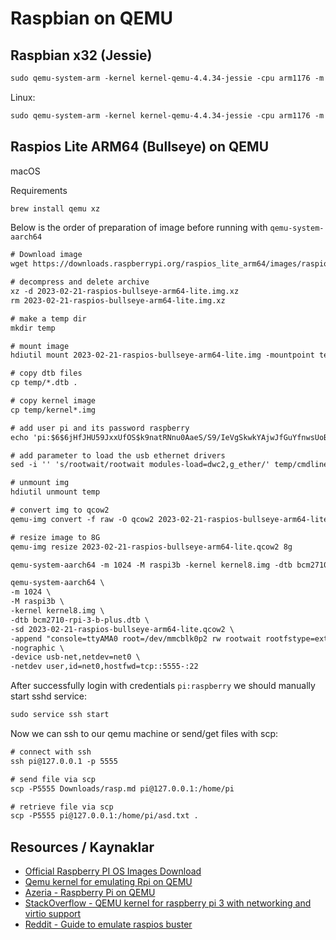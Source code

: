 # Raspbian on QEMU

## Raspbian x32 (Jessie)

```txt
sudo qemu-system-arm -kernel kernel-qemu-4.4.34-jessie -cpu arm1176 -m 256 -M versatilepb -serial stdio -append "root=/dev/sda2 rootfstype=ext4 rw" -drive file=2017-04-10-raspbian-jessie.img,format=raw -net nic -net user,hostfwd=tcp::5022-:22
```

Linux:

```txt
sudo qemu-system-arm -kernel kernel-qemu-4.4.34-jessie -cpu arm1176 -m 256 -M versatilepb -serial stdio -append "root=/dev/sda2 rootfstype=ext4 rw" -drive file=2017-04-10-raspbian-jessie.img,format=raw -net nic -net user,hostfwd=tcp::5022-:22 -net tap,ifname=vnet0,script=no,downscript=no
```

## Raspios Lite ARM64 (Bullseye) on QEMU

macOS

Requirements

```txt
brew install qemu xz
```

Below is the order of preparation of image before running with
`qemu-system-aarch64`

```txt
# Download image
wget https://downloads.raspberrypi.org/raspios_lite_arm64/images/raspios_lite_arm64-2023-02-22/2023-02-21-raspios-bullseye-arm64-lite.img.xz

# decompress and delete archive
xz -d 2023-02-21-raspios-bullseye-arm64-lite.img.xz
rm 2023-02-21-raspios-bullseye-arm64-lite.img.xz

# make a temp dir
mkdir temp

# mount image
hdiutil mount 2023-02-21-raspios-bullseye-arm64-lite.img -mountpoint temp

# copy dtb files
cp temp/*.dtb .

# copy kernel image
cp temp/kernel*.img

# add user pi and its password raspberry
echo 'pi:$6$6jHfJHU59JxxUfOS$k9natRNnu0AaeS/S9/IeVgSkwkYAjwJfGuYfnwsUoBxlNocOn.5yIdLRdSeHRiw8EWbbfwNSgx9/vUhu0NqF50' > temp/userconf

# add parameter to load the usb ethernet drivers
sed -i '' 's/rootwait/rootwait modules-load=dwc2,g_ether/' temp/cmdline.txt

# unmount img
hdiutil unmount temp

# convert img to qcow2
qemu-img convert -f raw -O qcow2 2023-02-21-raspios-bullseye-arm64-lite.img 2023-02-21-raspios-bullseye-arm64-lite.qcow2

# resize image to 8G
qemu-img resize 2023-02-21-raspios-bullseye-arm64-lite.qcow2 8g
```

```txt
qemu-system-aarch64 -m 1024 -M raspi3b -kernel kernel8.img -dtb bcm2710-rpi-3-b-plus.dtb -sd 2023-02-21-raspios-bullseye-arm64-lite.qcow2 -append "console=ttyAMA0 root=/dev/mmcblk0p2 rw rootwait rootfstype=ext4" -nographic -device usb-net,netdev=net0 -netdev user,id=net0,hostfwd=tcp::5555-:22
```

```txt
qemu-system-aarch64 \
-m 1024 \
-M raspi3b \
-kernel kernel8.img \
-dtb bcm2710-rpi-3-b-plus.dtb \
-sd 2023-02-21-raspios-bullseye-arm64-lite.qcow2 \
-append "console=ttyAMA0 root=/dev/mmcblk0p2 rw rootwait rootfstype=ext4" \
-nographic \
-device usb-net,netdev=net0 \
-netdev user,id=net0,hostfwd=tcp::5555-:22
```

After successfully login with credentials `pi:raspberry` we should manually
start sshd service:

```txt
sudo service ssh start
```

Now we can ssh to our qemu machine or send/get files with scp:

```txt
# connect with ssh
ssh pi@127.0.0.1 -p 5555

# send file via scp
scp -P5555 Downloads/rasp.md pi@127.0.0.1:/home/pi

# retrieve file via scp
scp -P5555 pi@127.0.0.1:/home/pi/asd.txt .
```

## Resources / Kaynaklar

- [Official Raspberry PI OS Images Download][web-rpi-dl]
- [Qemu kernel for emulating Rpi on QEMU][web-gh-qemu-rpi-kernel]
- [Azeria - Raspberry Pi on QEMU][web-azeria-rpionqemu]
- [StackOverflow - QEMU kernel for raspberry pi 3 with networking and virtio support][web-so-qemu-rpi3]
- [Reddit - Guide to emulate raspios buster][web-reddit-qemu-bullseye]

[web-gh-qemu-rpi-kernel]: https://github.com/dhruvvyas90/qemu-rpi-kernel
[web-azeria-rpionqemu]: https://azeria-labs.com/emulate-raspberry-pi-with-qemu/
[web-rpi-dl]: https://downloads.raspberrypi.org/
[web-so-qemu-rpi3]: https://stackoverflow.com/questions/61562014/qemu-kernel-for-raspberry-pi-3-with-networking-and-virtio-support
[web-reddit-qemu-bullseye]: https://www.reddit.com/r/qemu_kvm/comments/10my3rq/guides_to_emulate_a_raspberry_pi_os_buster/
